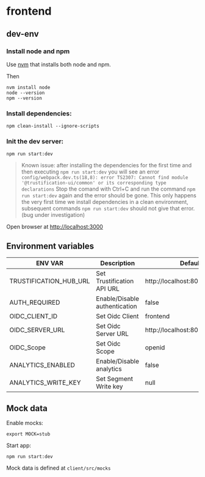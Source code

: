 # frontend

## dev-env

### Install node and npm

Use [nvm](https://github.com/nvm-sh/nvm?tab=readme-ov-file#install--update-script)
that installs both node and npm.

Then

```shell
nvm install node
node --version
npm --version
```

### Install dependencies:

```shell
npm clean-install --ignore-scripts
```

### Init the dev server:

```shell
npm run start:dev
```

> Known issue: after installing the dependencies for the first time and then executing `npm run start:dev` you will see an error `config/webpack.dev.ts(18,8): error TS2307: Cannot find module '@trustification-ui/common' or its corresponding type declarations`
> Stop the comand with Ctrl+C and run the command `npm run start:dev` again and the error should be gone. This only happens the very first time we install dependencies in a clean environment, subsequent commands `npm run start:dev` should not give that error. (bug under investigation)

Open browser at <http://localhost:3000>

## Environment variables

| ENV VAR                | Description                   | Defaul value                         |
| ---------------------- | ----------------------------- | ------------------------------------ |
| TRUSTIFICATION_HUB_URL | Set Trustification API URL    | http://localhost:8080                |
| AUTH_REQUIRED          | Enable/Disable authentication | false                                |
| OIDC_CLIENT_ID         | Set Oidc Client               | frontend                             |
| OIDC_SERVER_URL        | Set Oidc Server URL           | http://localhost:8090/realms/chicken |
| OIDC_Scope             | Set Oidc Scope                | openid                               |
| ANALYTICS_ENABLED      | Enable/Disable analytics      | false                                |
| ANALYTICS_WRITE_KEY    | Set Segment Write key         | null                                 |

## Mock data

Enable mocks:

```shell
export MOCK=stub
```

Start app:

```shell
npm run start:dev
```

Mock data is defined at `client/src/mocks`
